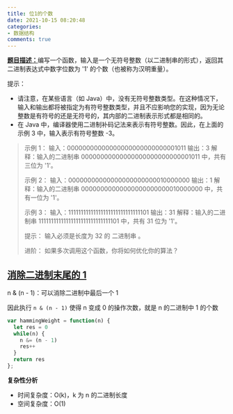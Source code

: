 ```yaml
---
title: 位1的个数
date: 2021-10-15 08:20:48
categories:
- 数据结构
comments: true
---
```


[**题目描述：**](https://leetcode-cn.com/problems/number-of-1-bits/)编写一个函数，输入是一个无符号整数（以二进制串的形式），返回其二进制表达式中数字位数为 '1' 的个数（也被称为汉明重量）。

 <!-- more -->

提示：

- 请注意，在某些语言（如 Java）中，没有无符号整数类型。在这种情况下，输入和输出都将被指定为有符号整数类型，并且不应影响您的实现，因为无论整数是有符号的还是无符号的，其内部的二进制表示形式都是相同的。
- 在 Java 中，编译器使用二进制补码记法来表示有符号整数。因此，在上面的 示例 3 中，输入表示有符号整数 -3。

> 示例 1：
> 输入：00000000000000000000000000001011
> 输出：3
> 解释：输入的二进制串 00000000000000000000000000001011 中，共有三位为 '1'。
> 
> 示例 2：
> 输入：00000000000000000000000010000000
> 输出：1
> 解释：输入的二进制串 00000000000000000000000010000000 中，共有一位为 '1'。
> 
> 示例 3：
> 输入：11111111111111111111111111111101
> 输出：31
> 解释：输入的二进制串 11111111111111111111111111111101 中，共有 31 位为 '1'。
>
>
> 提示：
> 输入必须是长度为 32 的 二进制串 。
>
>
> 进阶：
> 如果多次调用这个函数，你将如何优化你的算法？
>



## [消除二进制末尾的 1](https://leetcode-cn.com/problems/number-of-1-bits/solution/fu-xue-ming-zhu-xiang-jie-wei-yun-suan-f-ci7i/)

n & (n - 1)：可以消除二进制中最后一个 1

因此执行 `n & (n - 1)` 使得 n 变成 0 的操作次数，就是 n 的二进制中 1 的个数

```js
var hammingWeight = function(n) {
  let res = 0
  while(n) {
    n &= (n - 1)
    res++
  }
  return res
};
```

**复杂性分析**

- 时间复杂度：O(k)，k 为 n 的二进制长度
- 空间复杂度：O(1)
